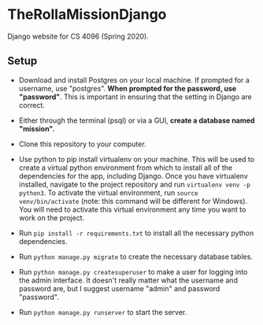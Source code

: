 # TheRollaMissionDjango
Django website for CS 4096 (Spring 2020).

## Setup

- Download and install Postgres on your local machine. If prompted for a username, use "postgres". **When prompted for the password, use "password"**. This is important in ensuring that the setting in Django are correct. 

- Either through the terminal (psql) or via a GUI, **create a database named "mission".**

- Clone this repository to your computer.

- Use python to pip install virtualenv on your machine. This will be used to create a virtual python environment from which to install all of the dependencies for the app, including Django. Once you have virtualenv installed, navigate to the project repository and run `virtualenv venv -p python3`. To activate the virtual environment, run `source venv/bin/activate` (note: this command will be different for Windows). You will need to activate this virtual environment any time you want to work on the project.

- Run `pip install -r requirements.txt` to install all the necessary python dependencies.

- Run `python manage.py migrate` to create the necessary database tables.

- Run `python manage.py createsuperuser` to make a user for logging into the admin interface. It doesn't really matter what the username and password are, but I suggest username "admin" and password "password".

- Run `python manage.py runserver` to start the server.


